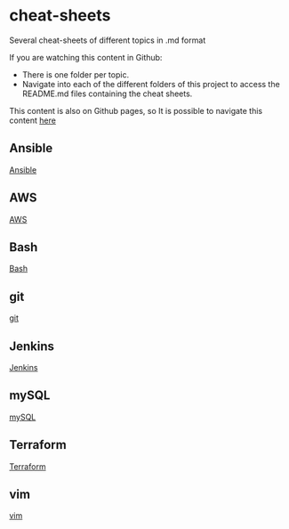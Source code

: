 # cheat-sheets
Several cheat-sheets of different topics in .md format

If you are watching this content in Github: 
* There is one folder per topic.
* Navigate into each of the different folders of this project to access the README.md files containing the cheat sheets.

This content is also on Github pages, so It is possible to navigate this content [here](https://peferso.github.io/cheat-sheets/)

## Ansible
[Ansible](./Ansible/README.md)

## AWS
[AWS](./AWS/README.md)

## Bash
[Bash](./bash/README.md)

## git
[git](./git/README.md)

## Jenkins
[Jenkins](./Jenkins/README.md)

## mySQL
[mySQL](./mySQL/README.md)

## Terraform
[Terraform](./Terraform/README.md)

## vim
[vim](./vim/README.md)

